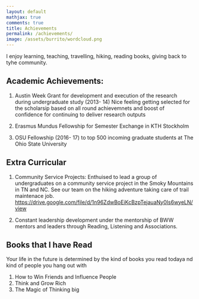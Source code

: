 ```yaml
---
layout: default
mathjax: true
comments: true
title: Achievements
permalink: /achievements/
image: /assets/burrito/wordcloud.png
---
```


I enjoy learning, teaching, travelling, hiking, reading books, giving back to tyhe community.

## Academic Achievements: 

1. Austin Week Grant for development and execution of the research during undergraduate study (2013- 14)
   Nice feeling getting selected for the scholarsip based on all round achievemnets and boost of confidence for continuing to deliver research outputs

2. Erasmus Mundus Fellowship for Semester Exchange in KTH Stockholm

3. OSU Fellowship (2016- 17) to top 500 incoming graduate students at The Ohio State University

## Extra Curricular 

1. Community Service Projects: Enthuised to lead a group of undergraduates on a community service project in the Smoky Mountains in TN and NC. 
See our team on the hiking adventure taking care of trail maintenace job. https://drive.google.com/file/d/1n96ZdwBoEiKcBzpTejauaNy0Is6wyeLN/view

3. Constant leadership development under the mentorship of BWW mentors and leaders through Reading, Listening and Associations. 

## Books that I have Read

Your life in the future is determined by the kind of books you read todaya nd kind of people you hang out with 
1. How to Win Friends and Influence People
2. Think and Grow Rich
3. The Magic of Thinking big


